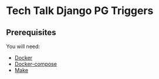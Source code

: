 # Tech Talk Django PG Triggers

## Prerequisites

You will need:

- [Docker](https://docs.docker.com/engine/install/)
- [Docker-compose](https://github.com/docker/compose)
- [Make](https://www.man7.org/linux/man-pages/man1/make.1.html)
